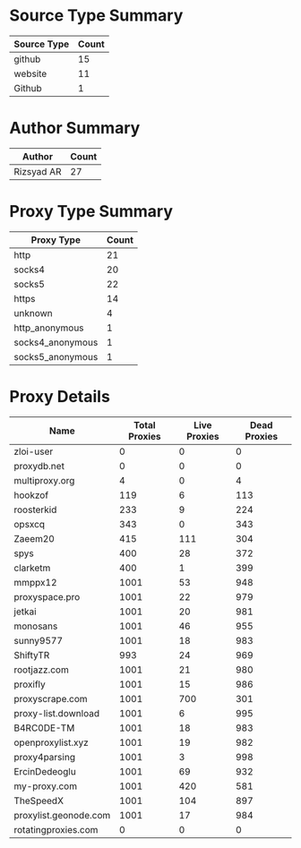 # Source Type Summary

| Source Type | Count |
|-------------|-------|
| github | 15 |
| website | 11 |
| Github | 1 |


# Author Summary

| Author | Count |
|--------|-------|
| Rizsyad AR | 27 |


# Proxy Type Summary

| Proxy Type | Count |
|------------|-------|
| http | 21 |
| socks4 | 20 |
| socks5 | 22 |
| https | 14 |
| unknown | 4 |
| http_anonymous | 1 |
| socks4_anonymous | 1 |
| socks5_anonymous | 1 |


# Proxy Details

| Name | Total Proxies | Live Proxies | Dead Proxies |
|------|---------------|--------------|---------------|
| zloi-user | 0 | 0 | 0 |
| proxydb.net | 0 | 0 | 0 |
| multiproxy.org | 4 | 0 | 4 |
| hookzof | 119 | 6 | 113 |
| roosterkid | 233 | 9 | 224 |
| opsxcq | 343 | 0 | 343 |
| Zaeem20 | 415 | 111 | 304 |
| spys | 400 | 28 | 372 |
| clarketm | 400 | 1 | 399 |
| mmppx12 | 1001 | 53 | 948 |
| proxyspace.pro | 1001 | 22 | 979 |
| jetkai | 1001 | 20 | 981 |
| monosans | 1001 | 46 | 955 |
| sunny9577 | 1001 | 18 | 983 |
| ShiftyTR | 993 | 24 | 969 |
| rootjazz.com | 1001 | 21 | 980 |
| proxifly | 1001 | 15 | 986 |
| proxyscrape.com | 1001 | 700 | 301 |
| proxy-list.download | 1001 | 6 | 995 |
| B4RC0DE-TM | 1001 | 18 | 983 |
| openproxylist.xyz | 1001 | 19 | 982 |
| proxy4parsing | 1001 | 3 | 998 |
| ErcinDedeoglu | 1001 | 69 | 932 |
| my-proxy.com | 1001 | 420 | 581 |
| TheSpeedX | 1001 | 104 | 897 |
| proxylist.geonode.com | 1001 | 17 | 984 |
| rotatingproxies.com | 0 | 0 | 0 |
